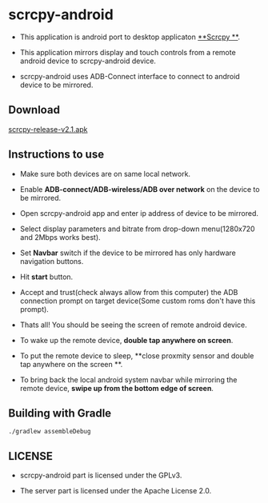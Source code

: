 # scrcpy-android

- This application is android port to desktop applicaton [**Scrcpy
  **](https://github.com/Genymobile/scrcpy).

- This application mirrors display and touch controls from a remote android device to scrcpy-android
  device.

- scrcpy-android uses ADB-Connect interface to connect to android device to be mirrored.

## Download

[scrcpy-release-v2.1.apk](https://gitlab.com/las2mile/scrcpy-android/raw/master/release/scrcpy-release.apk)

## Instructions to use

- Make sure both devices are on same local network.

- Enable **ADB-connect/ADB-wireless/ADB over network** on the device to be mirrored.

- Open scrcpy-android app and enter ip address of device to be mirrored.

- Select display parameters and bitrate from drop-down menu(1280x720 and 2Mbps works best).

- Set **Navbar** switch if the device to be mirrored has only hardware navigation buttons.

- Hit **start** button.

- Accept and trust(check always allow from this computer) the ADB connection prompt on target
  device(Some custom roms don't have this prompt).

- Thats all! You should be seeing the screen of remote android device.

- To wake up the remote device, **double tap anywhere on screen**.

- To put the remote device to sleep, **close proxmity sensor and double tap anywhere on the screen
  **.

- To bring back the local android system navbar while mirroring the remote device, **swipe up from
  the bottom edge of screen**.

## Building with Gradle

    ./gradlew assembleDebug

## LICENSE

- scrcpy-android part is licensed under the GPLv3.

- The server part is licensed under the Apache License 2.0.
